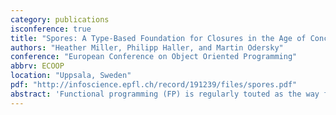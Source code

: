 ```yaml
---
category: publications
isconference: true
title: "Spores: A Type-Based Foundation for Closures in the Age of Concurrency and Distribution"
authors: "Heather Miller, Philipp Haller, and Martin Odersky"
conference: "European Conference on Object Oriented Programming"
abbrv: ECOOP
location: "Uppsala, Sweden"
pdf: "http://infoscience.epfl.ch/record/191239/files/spores.pdf"
abstract: 'Functional programming (FP) is regularly touted as the way forward for bringing parallel, concurrent, and distributed programming to the mainstream. The popularity of the rationale behind this viewpoint (immutable data transformed by function application) has even lead to a number of object-oriented (OO) programming languages adopting functional features such as lambdas (functions) and thereby function closures. However, despite this established viewpoint of FP as an enabler, reliably distributing function closures over a network, or using them in concurrent environments nonetheless remains a challenge across FP and OO languages. This paper takes a step towards more principled distributed and concurrent programming by introducing a new closure-like abstraction and type system, called spores, that can guarantee closures to be serializable, thread-safe, or even have general, custom user-defined properties. Crucially, our system is based on the principle of encoding type information corresponding to captured variables in the type of a spore. We prove our type system sound, implement our approach for Scala, evaluate its practicality through an small empirical study, and show the power of these guarantees through a case analysis of real-world distributed and concurrent frameworks that this safe foundation for migratable closures facilitates.'
---
```

